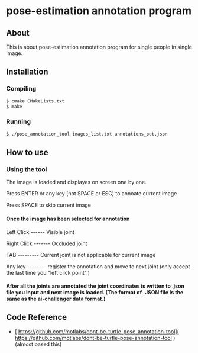 # pose-estimation annotation program

## About
This is about pose-estimation annotation program for single people in single image.

## Installation

### Compiling
```bash
$ cmake CMakeLists.txt
$ make
```

### Running

```bash
$ ./pose_annotation_tool images_list.txt annotations_out.json
```

## How to use


### Using the tool
The image is loaded and displayes on screen one by one.

Press ENTER or any key (not SPACE or ESC) to annoate current image

Press SPACE to skip current image


#### Once the image has been selected for annotation

Left Click ------  Visible joint

Right Click ------- Occluded joint

TAB --------- Current joint is not applicable for current image

Any key -------- register the annotation and move to next joint (only accept the last time you "left click point".)

#### After all the joints are annotated the joint coordinates is written to .json file you input and next image is loaded. (The format of .JSON file is the same as the ai-challenger data format.)


## Code Reference
- [ https://github.com/motlabs/dont-be-turtle-pose-annotation-tool]( https://github.com/motlabs/dont-be-turtle-pose-annotation-tool ) (almost based this)
